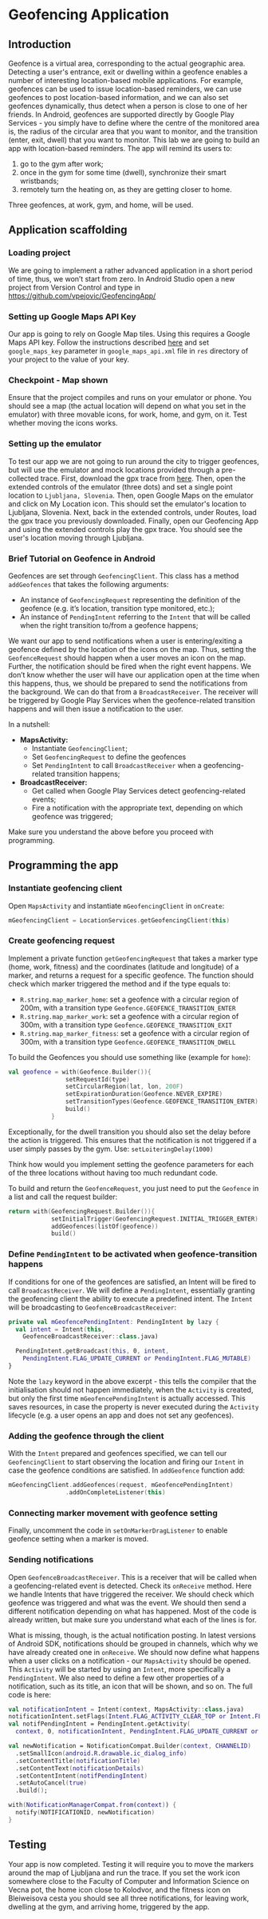 # Geofencing Application

## Introduction 

Geofence is a virtual area, corresponding to the actual geographic area. Detecting a user's entrance, exit or dwelling within a geofence enables a number of interesting location-based mobile applications. For example, geofences can be used to issue location-based reminders, we can use geofences to post location-based information, and we can also set geofences dynamically, thus detect when a person is close to one of her friends.
In Android, geofences are supported directly by Google Play Services - you simply have to define where the centre of the monitored area is, the radius of the circular area that you want to monitor, and the transition (enter, exit, dwell) that you want to monitor. 
This lab we are going to build an app with location-based reminders. The app will remind its users to:
1. go to the gym after work; 
2. once in the gym for some time (dwell), synchronize their smart wristbands; 
3. remotely turn the heating on, as they are getting closer to home. 

Three geofences, at work, gym, and home, will be used.

## Application scaffolding ##

### Loading project ###
We are going to implement a rather advanced application in a short period of time, thus, we won’t start from zero. In Android Studio open a new project from Version Control and type in https://github.com/vpejovic/GeofencingApp/

### Setting up Google Maps API Key ###
Our app is going to rely on Google Map tiles. Using this requires a Google Maps API key. Follow the instructions described [here](https://developers.google.com/maps/documentation/android-sdk/start) and set `google_maps_key` parameter in `google_maps_api.xml` file in `res` directory of your project to the value of your key.

### Checkpoint - Map shown ###
Ensure that the project compiles and runs on your emulator or phone. You should see a map (the actual location will depend on what you set in the emulator) with three movable icons, for work, home, and gym, on it. Test whether moving the icons works.

### Setting up the emulator ###
To test our app we are not going to run around the city to trigger geofences, but will use the emulator and mock locations provided through a pre-collected trace. First, download the gpx trace from [here](traces/ljubljana.gpx). Then, open the extended controls of the emulator (three dots) and set a single point location to `Ljubljana, Slovenia`. Then, open Google Maps on the emulator and click on My Location icon. This should set the emulator's location to Ljubljana, Slovenia. Next, back in the extended controls, under Routes, load the gpx trace you previously downloaded. Finally, open our Geofencing App and using the extended controls play the gpx trace. You should see the user's location moving through Ljubljana. 

### Brief Tutorial on Geofence in Android
Geofences are set through `GeofencingClient`. This class has a method `addGeofences` that takes the following arguments: 
* An instance of `GeofencingRequest` representing the definition of the geofence (e.g. it’s location, transition type monitored, etc.);
* An instance of `PendingIntent` referring to the `Intent` that will be called when the right transition to/from a geofence happens;

We want our app to send notifications when a user is entering/exiting a geofence defined by the location of the icons on the map. Thus, setting the `GeofenceRequest` should happen when a user moves an icon on the map. Further, the notification should be fired when the right event happens. We don’t know whether the user will have our application open at the time when this happens, thus, we should be prepared to send the notifications from the background. We can do that from a `BroadcastReceiver`. The receiver will be triggered by Google Play Services when the geofence-related transition happens and will then issue a notification to the user. 

In a nutshell:
* **MapsActivity:**
    * Instantiate `GeofencingClient`;
    * Set `GeofencingRequest` to define the geofences
    * Set `PendingIntent` to call `BroadcastReceiver` when a geofencing-related transition happens;
* **BroadcastReceiver:**
    * Get called when Google Play Services detect geofencing-related events;
    * Fire a notification with the appropriate text, depending on which geofence was triggered;
 
Make sure you understand the above before you proceed with programming.

## Programming the app ##

### Instantiate geofencing client ###
Open `MapsActivity` and instantiate `mGeofencingClient` in `onCreate`:
```Kotlin
mGeofencingClient = LocationServices.getGeofencingClient(this)
```

### Create geofencing request
Implement a private function `getGeofencingRequest` that takes a marker type (home, work, fitness) and the coordinates (latitude and longitude) of a marker, and returns a request for a specific geofence. The function should check which marker triggered the method and if the type equals to:
* `R.string.map_marker_home`: set a geofence with a circular region of 200m, with a transition type `Geofence.GEOFENCE_TRANSITION_ENTER`
* `R.string.map_marker_work`: set a geofence with a circular region of 300m, with a transition type `Geofence.GEOFENCE_TRANSITION_EXIT`
* `R.string.map_marker_fitness`: set a geofence with a circular region of 300m, with a transition type `Geofence.GEOFENCE_TRANSITION_DWELL`

To build the Geofences you should use something like (example for `home`):
```Kotlin
val geofence = with(Geofence.Builder()){
                setRequestId(type)
                setCircularRegion(lat, lon, 200F)
                setExpirationDuration(Geofence.NEVER_EXPIRE)
                setTransitionTypes(Geofence.GEOFENCE_TRANSITION_ENTER)
                build()
            }
```

Exceptionally, for the dwell transition you should also set the delay before the action is triggered. This ensures that the notification is not triggered if a user simply passes by the gym. Use: `setLoiteringDelay(1000)`

Think how would you implement setting the geofence parameters for each of the three locations without having too much redundant code.

To build and return the `GeofenceRequest`, you just need to put the `Geofence` in a list and call the request builder:

```Kotlin
return with(GeofencingRequest.Builder()){
            setInitialTrigger(GeofencingRequest.INITIAL_TRIGGER_ENTER)
            addGeofences(listOf(geofence))
            build()
```

### Define `PendingIntent` to be activated when geofence-transition happens ###
If conditions for one of the geofences are satisfied, an Intent will be fired to call `BroadcastReceiver`. We will define a `PendingIntent`, essentially granting the geofencing client the ability to execute a predefined intent. The `Intent` will be broadcasting to `GeofenceBroadcastReceiver`:
```Kotlin
private val mGeofencePendingIntent: PendingIntent by lazy {
  val intent = Intent(this,
    GeofenceBroadcastReceiver::class.java)

  PendingIntent.getBroadcast(this, 0, intent,
    PendingIntent.FLAG_UPDATE_CURRENT or PendingIntent.FLAG_MUTABLE)
}
```
Note the `lazy` keyword in the above excerpt - this tells the compiler that the initialisation should not happen immediately, when the `Activity` is created, but only the first time `mGeofencePendingIntent` is actually accessed. This saves resources, in case the property is never executed during the `Activity` lifecycle (e.g. a user opens an app and does not set any geofences). 

### Adding the geofence through the client
With the `Intent` prepared and geofences specified, we can tell our `GeofencingClient` to start observing the location and firing our `Intent` in case the geofence conditions are satisfied. 
In `addGeofence` function add:
```Kotlin
mGeofencingClient.addGeofences(request, mGeofencePendingIntent)
                .addOnCompleteListener(this)
```

### Connecting marker movement with geofence setting
Finally, uncomment the code in `setOnMarkerDragListener` to enable geofence setting when a marker is moved.

### Sending notifications
Open `GeofenceBroadcastReceiver`. This is a receiver that will be called when a geofencing-related event is detected. Check its `onReceive` method. Here we handle Intents that have triggered the receiver. We should check which geofence was triggered and what was the event. We should then send a different notification depending on what has happened. Most of the code is already written, but make sure you understand what each of the lines is for. 

What is missing, though, is the actual notification posting. In latest versions of Android SDK, notifications should be grouped in channels, which why we have already created one in `onReceive`. We should now define what happens when a user clicks on a notification - our `MapsActivity` should be opened. This `Activity` will be started by using an `Intent`, more specifically a `PendingIntent`. We also need to define a few other properties of a notification, such as its title, an icon that will be shown, and so on. The full code is here:
```Kotlin
val notificationIntent = Intent(context, MapsActivity::class.java)
notificationIntent.setFlags(Intent.FLAG_ACTIVITY_CLEAR_TOP or Intent.FLAG_ACTIVITY_SINGLE_TOP)
val notifPendingIntent = PendingIntent.getActivity(
  context, 0, notificationIntent, PendingIntent.FLAG_UPDATE_CURRENT or PendingIntent.FLAG_IMMUTABLE)

val newNotification = NotificationCompat.Builder(context, CHANNELID)
  .setSmallIcon(android.R.drawable.ic_dialog_info)
  .setContentTitle(notificationTitle)
  .setContentText(notificationDetails)
  .setContentIntent(notifPendingIntent)
  .setAutoCancel(true)
  .build();

with(NotificationManagerCompat.from(context)) {
  notify(NOTIFICATIONID, newNotification)
}
```

## Testing ##
Your app is now completed. Testing it will require you to move the markers around the map of Ljubljana and run the trace. If you set the work icon somewhere close to the Faculty of Computer and Information Science on Vecna pot, the home icon close to Kolodvor, and the fitness icon on Bleiweisova cesta you should see all three notifications, for leaving work, dwelling at the gym, and arriving home, triggered by the app. 




